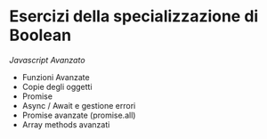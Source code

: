 # Esercizi della specializzazione di Boolean
*Javascript Avanzato*

- Funzioni Avanzate
- Copie degli oggetti
- Promise
- Async / Await e gestione errori
- Promise avanzate (promise.all)
- Array methods avanzati